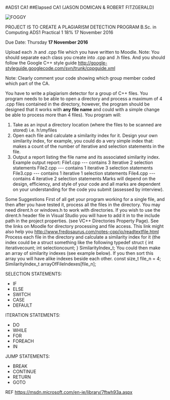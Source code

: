 #ADS1 CA1
##Elapsed CA1 (JASON DOMICAN & ROBERT FITZGERALD)

![FOGGY](http://vignette2.wikia.nocookie.net/looneytunes/images/7/79/Foghorn_Leghorn.jpg/revision/latest?cb=20130223190707)


PROJECT IS TO CREATE A PLAGIARISM DETECTION PROGRAM
B.Sc. in Computing ADS1 Practical 1 18% 17 November 2016
 
 
 
Due Date: Thursday **17 November 2016**

Upload each .h and .cpp file which you have written to Moodle.
Note: You should separate each class you create into .cpp and .h files. And you should
follow the Google C++ style guide
http://google-styleguide.googlecode.com/svn/trunk/cppguide.xml

Note: Clearly comment your code showing which group member coded which part of
the CA.

You have to write a plagiarism detector for a group of C++ files. You program
needs to be able to open a directory and process a maximum of 4 .cpp files
contained in the directory, however, the program should be designed that it works
with **any file name** and could with a simple change be able to process more than
4 files).
You program will:
1. Take as an input a directory location (where the files to be scanned are
stored) i.e. h:\myfiles
2. Open each file and calculate a similarity index for it.
Design your own similarity index, for example, you could do a very
simple index that: makes a count of the number of iterative and
selection statements in the file.
3. Output a report listing the file name and its associated similarity index.
Example output report:
File1.cpp --- contains 3 iterative 2 selection statements
File2.cpp --- contains 1 iterative 3 selection statements
File3.cpp --- contains 1 iterative 1 selection statements
File4.cpp --- contains 4 iterative 2 selection statements
Marks will depend on the design, efficiency, and style of your code and all marks
are dependent on your understanding for the code you submit (assessed by
interview).

Some Suggestions
First of all get your program working for a single file, and then after you have tested
it, process all the files in the directory. You may need dirent.h or windows.h
to work with directories. If you wish to use the dirent.h header file in Visual
Studio you will have to add it in to the include path in the project properties. (see
VC++ Directories Property Page). See the links on Moodle for directory processing
and file access. This link might also help you
http://www.fredosaurus.com/notes-cpp/io/readtextfile.html
Process each file in the directory and calculate a similarity index for it (the index
could be a struct something like the following
typedef struct
{
 int iterativecount;
 int selectioncount;
} SimilarityIndex_t;
You could then make an array of similarity indexes (see example below). If you
then sort this array you will have alike indexes beside each other.
const size_t file_n = 4;
SimilarityIndex_t arrayOfFileIndexes[file_n]; 

SELECTION STATEMENTS:
* IF
* ELSE
* SWITCH
* CASE 
* DEFAULT

ITERATION STATEMENTS:
* DO
* WHILE
* FOR
* FOREACH
* IN

JUMP STATEMENTS:
* BREAK
* CONTINUE
* RETURN
* GOTO

REF https://msdn.microsoft.com/en-ie/library/7ftwh93a.aspx
